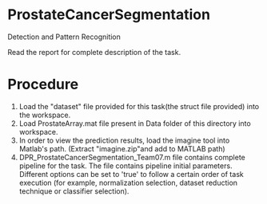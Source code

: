 # ProstateCancerSegmentation
Detection and Pattern Recognition

Read the report for complete description of the task.

# Procedure
1. Load the "dataset" file provided for this task(the struct file provided) into the workspace.
2. Load ProstateArray.mat file present in Data folder of this directory into workspace.
3. In order to view the prediction results, load the imagine tool into Matlab's path. (Extract "imagine.zip"and add to MATLAB path)
4. DPR_ProstateCancerSegmentation_Team07.m file contains complete pipeline for the task.
The file contains pipeline initial parameters. 
Different options can be set to 'true' to follow a certain order of task execution 
(for example, normalization selection, dataset reduction technique or classifier selection).

